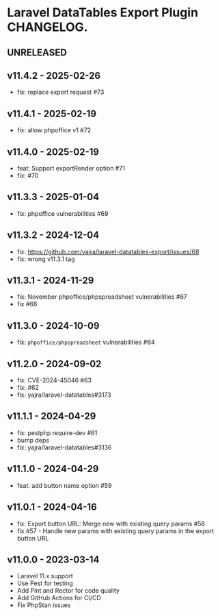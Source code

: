 # Laravel DataTables Export Plugin CHANGELOG.

## UNRELEASED

## v11.4.2 - 2025-02-26

- fix: replace export request #73

## v11.4.1 - 2025-02-19

- fix: allow phpoffice v1 #72

## v11.4.0 - 2025-02-19

- feat: Support exportRender option #71
- fix: #70

## v11.3.3 - 2025-01-04

- fix: phpoffice vulnerabilities #69

## v11.3.2 - 2024-12-04

- fix: https://github.com/yajra/laravel-datatables-export/issues/68
- fix: wrong v11.3.1 tag

## v11.3.1 - 2024-11-29

- fix: November phpoffice/phpspreadsheet vulnerabilities #67
- fix #66

## v11.3.0 - 2024-10-09

- fix: `phpoffice/phpspreadsheet` vulnerabilities #64

## v11.2.0 - 2024-09-02

- fix: CVE-2024-45046 #63
- fix: #62 
- fix: yajra/laravel-datatables#3173

## v11.1.1 - 2024-04-29

- fix: pestphp require-dev #61
- bump deps 
- fix: yajra/laravel-datatables#3136

## v11.1.0 - 2024-04-29

- feat: add button name option #59

## v11.0.1 - 2024-04-16

- fix: Export button URL: Merge new with existing query params #58
- fix #57 - Handle new params with existing query params in the export button URL

## v11.0.0 - 2023-03-14

- Laravel 11.x support
- Use Pest for testing
- Add Pint and Rector for code quality
- Add GitHub Actions for CI/CD
- Fix PhpStan issues
